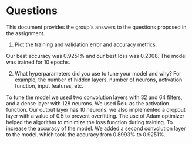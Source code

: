 # Questions

This document provides the group's answers to the questions proposed in the assignment.

1. Plot the training and validation error and accuracy metrics.

Our best accuracy was 0.9251% and our best loss was 0.2008. The model was trained for 10 epochs.

2. What hyperparameters did you use to tune your model and why? For example, the number of hidden
layers, number of neurons, activation function, input features, etc.

To tune the model we used two convolution layers with 32 and 64 filters, and a dense layer with 128 neurons.
We used Relu as the activation function. Our output layer has 10 neurons. we also implemented a dropout layer
with a value of 0.5 to prevent overfitting.
The use of Adam optimizer helped the algorithm to minimize the loss function during training.
To increase the accuracy of the model. We added a second convolution layer to the model. which took the
accuracy from 0.8993% to 0.9251%.
